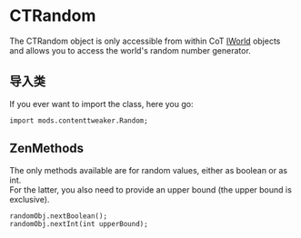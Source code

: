 # CTRandom

The CTRandom object is only accessible from within CoT [IWorld](/Mods/ContentTweaker/Vanilla/Types/World/IWorld/) objects and allows you to access the world's random number generator.

## 导入类

If you ever want to import the class, here you go:

```zenscript
import mods.contenttweaker.Random;
```

## ZenMethods

The only methods available are for random values, either as boolean or as int.  
For the latter, you also need to provide an upper bound (the upper bound is exclusive).

```zenscript
randomObj.nextBoolean();
randomObj.nextInt(int upperBound);
```